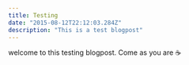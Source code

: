 ```yaml
---
title: Testing
date: "2015-08-12T22:12:03.284Z"
description: "This is a test blogpost"
---
```


welcome to this testing blogpost. Come as you are ☕️
